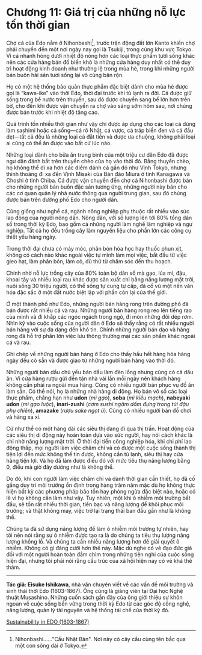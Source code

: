 # Chương 11: Giá trị của những nỗ lực tốn thời gian

Chợ cá của Edo nằm ở Nihonbashi[^1], trước trận động đất lớn Kanto khiến chợ phải chuyển đến một nơi ngày nay gọi là Tsukiji, trong cùng khu vực Tokyo. Vì cá nhanh hỏng dưới nhiệt độ nóng hơn các loại thực phẩm tươi sống khác nên các cửa hàng bán đồ biển khô là những cửa hàng duy nhất có thể duy trì hoạt động kinh doanh như thường lệ trong mùa hè, trong khi những người bán buôn hải sản tươi sống lại vô cùng bận rộn.

[^1]:

    Nihonbashi......"Cầu Nhật Bản". Nơi này có cây cầu cùng tên bắc qua một con sông dài ở Tokyo.

Họ có một hệ thống bảo quản thực phẩm đặc biệt dành cho mùa hè được gọi là “kawa-ike” vào thời Edo, thời đại trước khi tủ lạnh ra đời. Cá được giữ sống trong bể nước trên thuyền, sau đó được chuyển sang bể lớn hơn trên bờ, cho đến khi được vận chuyển ra chợ vào sáng sớm hôm sau, nơi chúng được bán trước khi nhiệt độ tăng cao.

Quá trình tốn nhiều thời gian như vậy chỉ được áp dụng cho các loại cá dùng làm sashimi hoặc cá sống&mdash;cá rô Nhật, cá vược, cá tráp biển đen và cá đầu dẹt&mdash;tất cả đều là những loại cá đắt tiền và được ưa chuộng, không phải loại ai cũng có thể ăn được vào bất cứ lúc nào.

Những loại dành cho bữa ăn trung bình của một triệu cư dân Edo đã được ngư dân đánh bắt trên thuyền chèo của họ vào thời đó. Bằng thuyền chèo, họ không thể đi xa hơn các điểm đánh cá gần đó như Vịnh Tokyo, nhưng thỉnh thoảng đi xa đến Vịnh Misaki của Bán đảo Miura ở tỉnh Kanagawa và Choshi ở tỉnh Chiba. Cá được vận chuyển đến chợ cá Nihonbashi được bán cho những người bán buôn đặc sản tương ứng, những người này bán cho các cơ quan quản lý nhà nước thông qua người trung gian, sau đó chúng được bán trên đường phố Edo cho người dân.

Cũng giống như nghề cá, ngành nông nghiệp phụ thuộc rất nhiều vào sức lao động của người nông dân. Nông dân, với số lượng lên tới 80% tổng dân số trong thời kỳ Edo, bao gồm cả những người làm nghề lâm nghiệp và ngư nghiệp. Tất cả họ đều trồng cây làm nguyên liệu cho phần lớn các công cụ thiết yếu hàng ngày.

Trong thời đại chưa có máy móc, phân bón hóa học hay thuốc phun xịt, không có cách nào khác ngoài việc tự mình làm mọi việc, bắt đầu từ việc gieo hạt, làm phân bón, làm cỏ, đủ thứ từ chăm sóc đến thu hoạch.

Chính nhờ nỗ lực trồng cây của 80% toàn bộ dân số mà gạo, lúa mì, đậu, khoai tây và nhiều loại rau khác được sản xuất chỉ bằng năng lượng mặt trời, nuôi sống 30 triệu người, có thể sống tự cung tự cấp, đã cổ vũ một nền văn hóa đặc sắc ở một đất nước biệt lập với phần còn lại của thế giới.

Ở một thành phố như Edo, những người bán hàng rong trên đường phố đã bán được rất nhiều cá và rau. Những người bán hàng rong reo lên tiếng rao của mình và đi khắp các ngóc ngách trong ngõ, đi mòn những đôi dép rơm. Nhìn kỹ vào cuộc sống của người dân ở Edo sẽ thấy rằng có rất nhiều người bán hàng với sự đa dạng đến khó tin. Chính những người bán dạo và hàng rong đã hỗ trợ phần lớn việc lưu thông thương mại các sản phẩm khác ngoài cá và rau.

Ghi chép về những người bán hàng ở Edo cho thấy hầu hết hàng hóa hàng ngày đều có sẵn và được giao từ những người bán hàng vào thời đó.

Những người bán dầu chủ yếu bán dầu làm đèn lồng nhưng cũng có cả dầu ăn. Vì cửa hàng rượu gửi đến tận nhà vài lần mỗi ngày nên khách hàng không cần phải ra ngoài mua hàng. Cũng có nhiều người bán phục vụ đồ ăn làm sẵn. Có thể nói, họ là những nhà hàng di động. Họ bán vô số các loại thực phẩm, chẳng hạn như **udon** (*mì gạo*), **soba** (*mì kiều mạch*), **nabeyaki udon** (*mì gạo luộc*), **inari-zushi** (*cơm sushi ngâm dấm đựng trong túi đậu phụ chiên*), **amazake** (*rượu sake ngọt ủ*). Cũng có nhiều người bán đồ chơi và hàng xa xỉ.

Cứ như thể có một hàng dài các siêu thị đang đi qua thị trấn. Hoạt động của các siêu thị di động này hoàn toàn dựa vào sức người, hay nói cách khác là chỉ nhờ năng lượng mặt trời. Ở thời đại tiền công nghiệp hóa, khi chi phí lao động thấp, mọi người làm việc chăm chỉ và có được một cuộc sống thành thị tiện lợi đến mức không thể tin được, không cần tủ lạnh, siêu thị hay cửa hàng tiện lợi. Và họ đã làm được điều đó với mức tiêu thụ năng lượng bằng 0, điều mà giờ đây dường như là không thể.

Do đó, khi con người làm việc chăm chỉ và dành thời gian cần thiết, họ đã cố gắng duy trì môi trường ổn định trong hàng trăm năm mặc dù họ không thực hiện bất kỳ các phương pháp bảo tồn hay phòng ngừa đặc biệt nào, hoặc có lẽ vì họ không cần làm như vậy. Tuy nhiên, một khi ô nhiễm môi trường bắt đầu, sẽ tốn rất nhiều thời gian, tiền bạc và năng lượng để khôi phục môi trường; và thật không may, việc trở lại trạng thái ban đầu gần như là không thể.

Chúng ta đã sử dụng năng lượng để làm ô nhiễm môi trường tự nhiên, hay tôi nên nói rằng sự ô nhiễm được tạo ra là do chúng ta tiêu thụ lượng năng lượng khổng lồ. Và chúng ta cần nhiều năng lượng hơn để giải quyết ô nhiễm. Không có gì đáng cười hơn thế này. Mặc dù nghe có vẻ đạo đức giả đối với một người hoàn toàn đắm chìm trong những tiện nghi của cuộc sống hiện đại, nhưng tôi phải nói rằng cấu trúc của xã hội hiện nay có vẻ khá thê thảm.

<hr/>

**Tác giả: Eisuke Ishikawa**, nhà văn chuyên viết về các vấn đề môi trường và sinh thái thời Edo (1603-1867). Ông cũng là giảng viên tại Đại học Nghệ thuật Musashino. Những cuốn sách gần đây của ông giới thiệu sự khôn ngoan về cuộc sống bền vững trong thời kỳ Edo từ các góc độ công nghệ, năng lượng, quản lý tài nguyên và hệ thống tái chế của thời kỳ đó.

[Sustainability in EDO (1603-1867)](https://www.japanfs.org/en/edo/index.html)